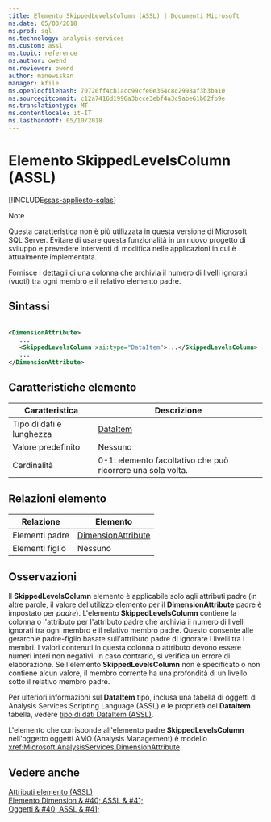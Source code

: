 ```yaml
---
title: Elemento SkippedLevelsColumn (ASSL) | Documenti Microsoft
ms.date: 05/03/2018
ms.prod: sql
ms.technology: analysis-services
ms.custom: assl
ms.topic: reference
ms.author: owend
ms.reviewer: owend
author: minewiskan
manager: kfile
ms.openlocfilehash: 70720ff4cb1acc99cfe0e364c8c2998af3b3ba10
ms.sourcegitcommit: c12a7416d1996a3bcce3ebf4a3c9abe61b02fb9e
ms.translationtype: MT
ms.contentlocale: it-IT
ms.lasthandoff: 05/10/2018
---
```

# <a name="skippedlevelscolumn-element-assl"></a>Elemento SkippedLevelsColumn (ASSL)
[!INCLUDE[ssas-appliesto-sqlas](../../../includes/ssas-appliesto-sqlas.md)]
    
> [!NOTE]  
>  Questa caratteristica non è più utilizzata in questa versione di Microsoft SQL Server. Evitare di usare questa funzionalità in un nuovo progetto di sviluppo e prevedere interventi di modifica nelle applicazioni in cui è attualmente implementata.  
  
 Fornisce i dettagli di una colonna che archivia il numero di livelli ignorati (vuoti) tra ogni membro e il relativo elemento padre.  
  
## <a name="syntax"></a>Sintassi  
  
```xml  
  
<DimensionAttribute>  
   ...  
   <SkippedLevelsColumn xsi:type="DataItem">...</SkippedLevelsColumn>  
   ...  
</DimensionAttribute>  
```  
  
## <a name="element-characteristics"></a>Caratteristiche elemento  
  
|Caratteristica|Descrizione|  
|--------------------|-----------------|  
|Tipo di dati e lunghezza|[DataItem](../../../analysis-services/scripting/data-type/dataitem-data-type-assl.md)|  
|Valore predefinito|Nessuno|  
|Cardinalità|0-1: elemento facoltativo che può ricorrere una sola volta.|  
  
## <a name="element-relationships"></a>Relazioni elemento  
  
|Relazione|Elemento|  
|------------------|-------------|  
|Elementi padre|[DimensionAttribute](../../../analysis-services/scripting/data-type/dimensionattribute-data-type-assl.md)|  
|Elementi figlio|Nessuno|  
  
## <a name="remarks"></a>Osservazioni  
 Il **SkippedLevelsColumn** elemento è applicabile solo agli attributi padre (in altre parole, il valore del [utilizzo](../../../analysis-services/scripting/properties/usage-element-dimensionattribute-assl.md) elemento per il **DimensionAttribute** padre è impostato per *padre*). L'elemento **SkippedLevelsColumn** contiene la colonna o l'attributo per l'attributo padre che archivia il numero di livelli ignorati tra ogni membro e il relativo membro padre. Questo consente alle gerarchie padre-figlio basate sull'attributo padre di ignorare i livelli tra i membri. I valori contenuti in questa colonna o attributo devono essere numeri interi non negativi. In caso contrario, si verifica un errore di elaborazione. Se l'elemento **SkippedLevelsColumn** non è specificato o non contiene alcun valore, il membro corrente ha una profondità di un livello sotto il relativo membro padre.  
  
 Per ulteriori informazioni sul **DataItem** tipo, inclusa una tabella di oggetti di Analysis Services Scripting Language (ASSL) e le proprietà del **DataItem** tabella, vedere [tipo di dati DataItem &#40;ASSL&#41;](../../../analysis-services/scripting/data-type/dataitem-data-type-assl.md).  
  
 L'elemento che corrisponde all'elemento padre **SkippedLevelsColumn** nell'oggetto oggetti AMO (Analysis Management) è modello <xref:Microsoft.AnalysisServices.DimensionAttribute>.  
  
## <a name="see-also"></a>Vedere anche  
 [Attributi elemento &#40;ASSL&#41;](../../../analysis-services/scripting/collections/attributes-element-assl.md)   
 [Elemento Dimension & #40; ASSL & #41;](../../../analysis-services/scripting/objects/dimension-element-assl.md)   
 [Oggetti & #40; ASSL & #41;](../../../analysis-services/scripting/objects/objects-assl.md)  
  
  
